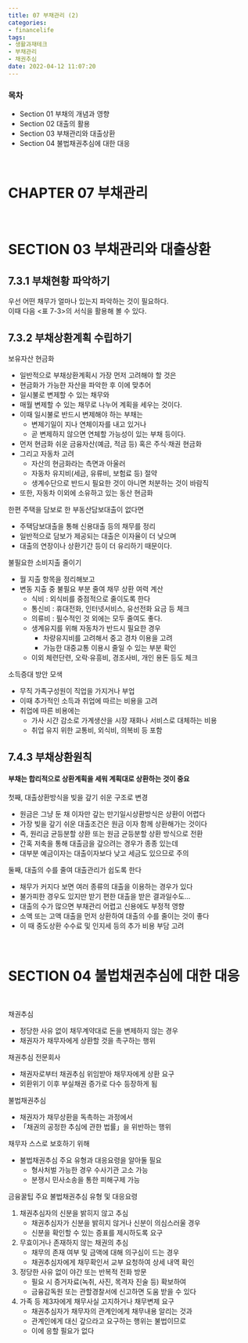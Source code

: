 ```yaml
---
title: 07 부채관리 (2)
categories: 
- financelife
tags:
- 생활과재테크
- 부채관리
- 채권추심
date: 2022-04-12 11:07:20
---
```


### 목차
- Section 01
부채의 개념과 영향
- Section 02
대출의 활용
- Section 03
부채관리와 대출상환
- Section 04
불법채권추심에 대한 대응

<br>

# CHAPTER 07 부채관리

<br>

# SECTION 03 부채관리와 대출상환

## 7.3.1 부채현황 파악하기 

우선 어떤 채무가 얼마나 있는지 파악하는 것이 필요하다.  
이때 다음 <표 7-3>의 서식을 활용해 볼 수 있다.  

## 7.3.2 부채상환계획 수립하기 

보유자산 현금화  
- 일반적으로 부채상환계획시 가장 먼저 고려해야 할 것은
- 현금화가 가능한 자산을 파악한 후 이에 맞추어
- 일시불로 변제할 수 있는 채무와
- 매월 변제할 수 있는 채무로 나누어 계획을 세우는 것이다.
- 이때 일시불로 반드시 변제해야 하는 부채는
  - 변제기일이 지나 연체이자를 내고 있거나
  - 곧 변제하지 않으면 연체할 가능성이 있는 부채 등이다.
- 먼저 현금화 쉬운 금융자산(예금, 적금 등) 혹은 주식·채권 현금화
- 그리고 자동차 고려
  - 자산의 현금화라는 측면과 아울러
  - 자동차 유지비(세금, 유류비, 보험료 등) 절약
  - 생계수단으로 반드시 필요한 것이 아니면 처분하는 것이 바람직
- 또한, 자동차 이외에 소유하고 있는 동산 현금화

한편 주택을 담보로 한 부동산담보대출이 없다면
- 주택담보대출을 통해 신용대출 등의 채무를 정리
- 일반적으로 담보가 제공되는 대출은 이자율이 더 낮으며
- 대출의 연장이나 상환기간 등이 더 유리하기 때문이다.

불필요한 소비지출 줄이기
- 월 지출 항목을 정리해보고
- 변동 지출 중 불필요 부분 줄여 채무 상환 여력 계산
  - 식비 : 외식비를 중점적으로 줄이도록 한다
  - 통신비 : 휴대전화, 인터넷서비스, 유선전화 요금 등 체크
  - 의류비 : 필수적인 것 외에는 모두 줄여도 좋다.
  - 생계유지를 위해 자동차가 반드시 필요한 경우
    - 차량유지비를 고려해서 중고 경차 이용을 고려
    - 가능한 대중교통 이용시 줄일 수 있는 부분 확인
  - 이외 체련단련, 오락·유흥비, 경조사비, 개인 용돈 등도 체크

소득증대 방안 모색 
- 무직 가족구성원이 직업을 가지거나 부업
- 이때 추가적인 소득과 취업에 따르는 비용을 고려
- 취업에 따른 비용에는
  - 가사 시간 감소로 가계생산을 시장 재화나 서비스로 대체하는 비용
  - 취업 유지 위한 교통비, 외식비, 의복비 등 포함
  
## 7.4.3 부채상환원칙

#### 부채는 합리적으로 상환계획을 세워 계획대로 상환하는 것이 중요

첫째, 대출상환방식을 빚을 갚기 쉬운 구조로 변경
- 원금은 그냥 둔 채 이자만 갚는 만기일시상환방식은 상환이 어렵다
- 가장 빚을 갚기 쉬운 대출조건은 원금 이자 함께 상환해가는 것이다
- 즉, 원리금 균등분할 상환 또는 원금 균등분할 상환 방식으로 전환
- 간혹 저축을 통해 대출금을 갚으려는 경우가 종종 있는데
- 대부분 예금이자는 대출이자보다 낮고 세금도 있으므로 주의

둘째, 대출의 수를 줄여 대출관리가 쉽도록 한다
- 채무가 커지다 보면 여러 종류의 대출을 이용하는 경우가 있다
- 불가피한 경우도 있지만 받기 편한 대출을 받은 결과일수도...
- 대출의 수가 많으면 부채관리 어렵고 신용에도 부정적 영향
- 소액 또는 고액 대출을 먼저 상환하여 대출의 수를 줄이는 것이 좋다
- 이 때 중도상환 수수료 및 인지세 등의 추가 비용 부담 고려

<br>

# SECTION 04 불법채권추심에 대한 대응

<br>

채권추심  
- 정당한 사유 없이 채무계약대로 돈을 변제하지 않는 경우
- 채권자가 채무자에게 상환할 것을 촉구하는 행위

채권추심 전문회사  
- 채권자로부터 채권추심 위임받아 채무자에게 상환 요구
- 외환위기 이후 부실채권 증가로 다수 등장하게 됨

불법채권추심
- 채권자가 채무상환을 독촉하는 과정에서
- 「채권의 공정한 추심에 관한 법률」을 위반하는 행위

채무자 스스로 보호하기 위해
- 불법채권추심 주요 유형과 대응요령을 알아둘 필요
  - 형사처벌 가능한 경우 수사기관 고소 가능
  - 분쟁시 민사소송을 통한 피해구제 가능

금융꿀팁 주요 불법채권추심 유형 및 대응요령
1. 채권추심자의 신분을 밝히지 않고 추심
    - 채권추심자가 신분을 밝히지 않거나 신분이 의심스러울 경우
    - 신분을 확인할 수 있는 증표를 제시하도록 요구
2. 무효이거나 존재하지 않는 채권의 추심
    - 채무의 존재 여부 및 금액에 대해 의구심이 드는 경우
    - 채권추심자에게 채무확인서 교부 요청하여 상세 내역 확인
3. 정당한 사유 없이 야간 또는 반복적 전화 방문
    - 필요 시 증거자료(녹취, 사진, 목격자 진술 등) 확보하여
    - 금융감독원 또는 관할경찰서에 신고하면 도움 받을 수 있다
4. 가족 등 제3자에게 채무사실 고지하거나 채무변제 요구
    - 채권추심자가 채무자의 관계인에게 채무내용 알리는 것과
    - 관계인에게 대신 갚으라고 요구하는 행위는 불법이므로
    - 이에 응할 필요가 없다
